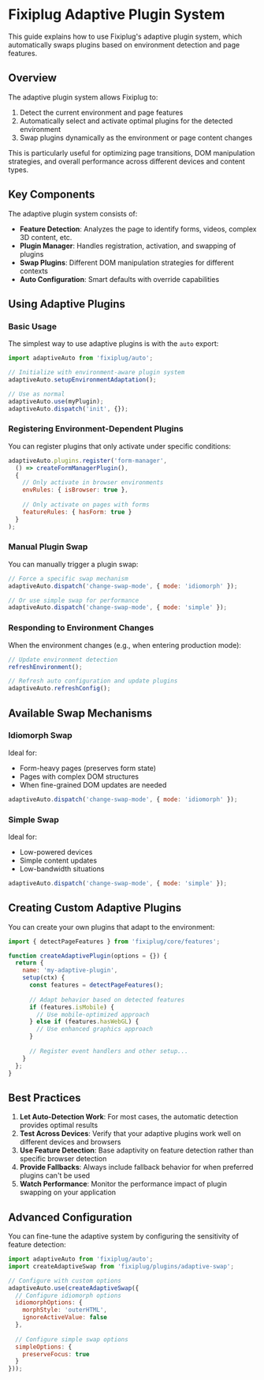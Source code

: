 # Fixiplug Adaptive Plugin System

This guide explains how to use Fixiplug's adaptive plugin system, which automatically swaps plugins based on environment detection and page features.

## Overview

The adaptive plugin system allows Fixiplug to:

1. Detect the current environment and page features
2. Automatically select and activate optimal plugins for the detected environment
3. Swap plugins dynamically as the environment or page content changes

This is particularly useful for optimizing page transitions, DOM manipulation strategies, and overall performance across different devices and content types.

## Key Components

The adaptive plugin system consists of:

- **Feature Detection**: Analyzes the page to identify forms, videos, complex 3D content, etc.
- **Plugin Manager**: Handles registration, activation, and swapping of plugins
- **Swap Plugins**: Different DOM manipulation strategies for different contexts
- **Auto Configuration**: Smart defaults with override capabilities

## Using Adaptive Plugins

### Basic Usage

The simplest way to use adaptive plugins is with the `auto` export:

```javascript
import adaptiveAuto from 'fixiplug/auto';

// Initialize with environment-aware plugin system
adaptiveAuto.setupEnvironmentAdaptation();

// Use as normal
adaptiveAuto.use(myPlugin);
adaptiveAuto.dispatch('init', {});
```

### Registering Environment-Dependent Plugins

You can register plugins that only activate under specific conditions:

```javascript
adaptiveAuto.plugins.register('form-manager', 
  () => createFormManagerPlugin(),
  {
    // Only activate in browser environments
    envRules: { isBrowser: true },
    
    // Only activate on pages with forms
    featureRules: { hasForm: true }
  }
);
```

### Manual Plugin Swap

You can manually trigger a plugin swap:

```javascript
// Force a specific swap mechanism
adaptiveAuto.dispatch('change-swap-mode', { mode: 'idiomorph' });

// Or use simple swap for performance
adaptiveAuto.dispatch('change-swap-mode', { mode: 'simple' });
```

### Responding to Environment Changes

When the environment changes (e.g., when entering production mode):

```javascript
// Update environment detection
refreshEnvironment();

// Refresh auto configuration and update plugins
adaptiveAuto.refreshConfig();
```

## Available Swap Mechanisms

### Idiomorph Swap

Ideal for:
- Form-heavy pages (preserves form state)
- Pages with complex DOM structures
- When fine-grained DOM updates are needed

```javascript
adaptiveAuto.dispatch('change-swap-mode', { mode: 'idiomorph' });
```

### Simple Swap

Ideal for:
- Low-powered devices
- Simple content updates
- Low-bandwidth situations

```javascript
adaptiveAuto.dispatch('change-swap-mode', { mode: 'simple' });
```

## Creating Custom Adaptive Plugins

You can create your own plugins that adapt to the environment:

```javascript
import { detectPageFeatures } from 'fixiplug/core/features';

function createAdaptivePlugin(options = {}) {
  return {
    name: 'my-adaptive-plugin',
    setup(ctx) {
      const features = detectPageFeatures();
      
      // Adapt behavior based on detected features
      if (features.isMobile) {
        // Use mobile-optimized approach
      } else if (features.hasWebGL) {
        // Use enhanced graphics approach
      }
      
      // Register event handlers and other setup...
    }
  };
}
```

## Best Practices

1. **Let Auto-Detection Work**: For most cases, the automatic detection provides optimal results
2. **Test Across Devices**: Verify that your adaptive plugins work well on different devices and browsers
3. **Use Feature Detection**: Base adaptivity on feature detection rather than specific browser detection
4. **Provide Fallbacks**: Always include fallback behavior for when preferred plugins can't be used
5. **Watch Performance**: Monitor the performance impact of plugin swapping on your application

## Advanced Configuration

You can fine-tune the adaptive system by configuring the sensitivity of feature detection:

```javascript
import adaptiveAuto from 'fixiplug/auto';
import createAdaptiveSwap from 'fixiplug/plugins/adaptive-swap';

// Configure with custom options
adaptiveAuto.use(createAdaptiveSwap({
  // Configure idiomorph options
  idiomorphOptions: {
    morphStyle: 'outerHTML',
    ignoreActiveValue: false
  },
  
  // Configure simple swap options
  simpleOptions: {
    preserveFocus: true
  }
}));
```
